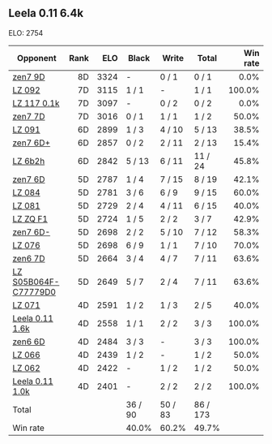 ## Leela 0.11 6.4k ##

ELO: 2754

Opponent | Rank | ELO | Black | Write | Total | Win rate
---------|-----:|----:|-------|-------|-------|-------:
[zen7 9D](zen7%209D.md) | 8D | 3324 | - | 0 / 1 | 0 / 1 | 0.0%
[LZ 092](LZ%20092.md) | 7D | 3115 | 1 / 1 | - | 1 / 1 | 100.0%
[LZ 117 0.1k](LZ%20117%200.1k.md) | 7D | 3097 | - | 0 / 2 | 0 / 2 | 0.0%
[zen7 7D](zen7%207D.md) | 7D | 3016 | 0 / 1 | 1 / 1 | 1 / 2 | 50.0%
[LZ 091](LZ%20091.md) | 6D | 2899 | 1 / 3 | 4 / 10 | 5 / 13 | 38.5%
[zen7 6D+](zen7%206D+.md) | 6D | 2857 | 0 / 2 | 2 / 11 | 2 / 13 | 15.4%
[LZ 6b2h](LZ%206b2h.md) | 6D | 2842 | 5 / 13 | 6 / 11 | 11 / 24 | 45.8%
[zen7 6D](zen7%206D.md) | 5D | 2787 | 1 / 4 | 7 / 15 | 8 / 19 | 42.1%
[LZ 084](LZ%20084.md) | 5D | 2781 | 3 / 6 | 6 / 9 | 9 / 15 | 60.0%
[LZ 081](LZ%20081.md) | 5D | 2729 | 2 / 4 | 4 / 11 | 6 / 15 | 40.0%
[LZ ZQ F1](LZ%20ZQ%20F1.md) | 5D | 2724 | 1 / 5 | 2 / 2 | 3 / 7 | 42.9%
[zen7 6D-](zen7%206D-.md) | 5D | 2698 | 2 / 2 | 5 / 10 | 7 / 12 | 58.3%
[LZ 076](LZ%20076.md) | 5D | 2698 | 6 / 9 | 1 / 1 | 7 / 10 | 70.0%
[zen6 7D](zen6%207D.md) | 5D | 2664 | 3 / 4 | 4 / 7 | 7 / 11 | 63.6%
[LZ S05B064F-C77779D0](LZ%20S05B064F-C77779D0.md) | 5D | 2649 | 5 / 7 | 2 / 4 | 7 / 11 | 63.6%
[LZ 071](LZ%20071.md) | 4D | 2591 | 1 / 2 | 1 / 3 | 2 / 5 | 40.0%
[Leela 0.11 1.6k](Leela%200.11%201.6k.md) | 4D | 2558 | 1 / 1 | 2 / 2 | 3 / 3 | 100.0%
[zen6 6D](zen6%206D.md) | 4D | 2484 | 3 / 3 | - | 3 / 3 | 100.0%
[LZ 066](LZ%20066.md) | 4D | 2439 | 1 / 2 | - | 1 / 2 | 50.0%
[LZ 062](LZ%20062.md) | 4D | 2422 | - | 1 / 2 | 1 / 2 | 50.0%
[Leela 0.11 1.0k](Leela%200.11%201.0k.md) | 4D | 2401 | - | 2 / 2 | 2 / 2 | 100.0%
Total | | | 36 / 90 | 50 / 83 | 86 / 173 | 
Win rate| | | 40.0% | 60.2% | 49.7% | 
